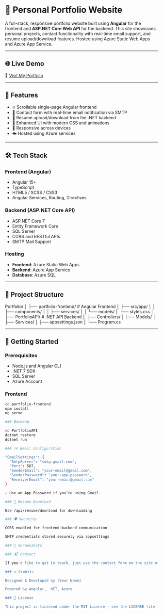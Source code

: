 # 💼 Personal Portfolio Website

A full-stack, responsive portfolio website built using **Angular** for the frontend and **ASP.NET Core Web API** for the backend. This site showcases personal projects, contact functionality with real-time email support, and resume upload/download features. Hosted using Azure Static Web Apps and Azure App Service.

---

## 🌐 Live Demo

🔗 [Visit My Portfolio](https://your-live-link.com)

---

## 🧩 Features

- 🔥 Scrollable single-page Angular frontend
- 💬 Contact form with real-time email notification via SMTP
- 📄 Resume upload/download from the .NET backend
- 💅 Enhanced UI with modern CSS and animations
- 📱 Responsive across devices
- ☁️ Hosted using Azure services

---

## 🛠️ Tech Stack

### Frontend (Angular)
- Angular 15+
- TypeScript
- HTML5 / SCSS / CSS3
- Angular Services, Routing, Directives

### Backend (ASP.NET Core API)
- ASP.NET Core 7
- Entity Framework Core
- SQL Server
- CORS and RESTful APIs
- SMTP Mail Support

### Hosting
- **Frontend**: Azure Static Web Apps
- **Backend**: Azure App Service
- **Database**: Azure SQL

---

## 📂 Project Structure

Portfolio/
│
├── portfolio-frontend/ # Angular Frontend
│ ├── src/app/
│ │ ├── components/
│ │ ├── services/
│ │ └── models/
│ └── styles.css
│
├── PortfolioAPI/ # .NET API Backend
│ ├── Controllers/
│ ├── Models/
│ ├── Services/
│ ├── appsettings.json
│ └── Program.cs


---

## 🚀 Getting Started

### Prerequisites
- Node.js and Angular CLI
- .NET 7 SDK
- SQL Server
- Azure Account

### Frontend

```bash
cd portfolio-frontend
npm install
ng serve

### Backend

cd PortfolioAPI
dotnet restore
dotnet run

### ✉️ Email Configuration

"EmailSettings": {
  "SmtpServer": "smtp.gmail.com",
  "Port": 587,
  "SenderEmail": "your-email@gmail.com",
  "SenderPassword": "your-app-password",
  "ReceiverEmail": "your-email@gmail.com"
}

⚠️ Use an App Password if you’re using Gmail.

### 📄 Resume Download

Use /api/resume/download for downloading

### 🛡️ Security

CORS enabled for frontend-backend communication

SMTP credentials stored securely via appsettings

### 📸 Screenshots

### 📬 Contact

If you'd like to get in touch, just use the contact form on the site or connect via LinkedIn.

### ⭐ Credits

Designed & Developed by [Your Name]

Powered by Angular, .NET, Azure

### 📃 License

This project is licensed under the MIT License - see the LICENSE file for details.

